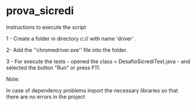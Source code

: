 # prova_sicredi

Instructions to execute the script

1 - Create a folder in directory  c://  with name 'driver' .

2- Add the ''chromedriver.exe'' file into the folder.

3 - For execute the tests - opened the class = DesafioSicrediTest.java - and selected the button "Run" or press F11.

Note:

In case of dependency problems import the necessary libraries so that there are no errors in the project
